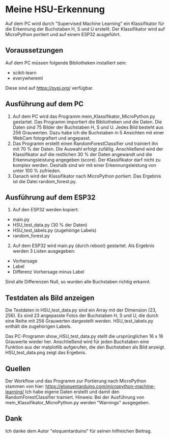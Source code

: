 # Meine HSU-Erkennung
Auf dem PC wird durch "Supervised Machine Learning" ein Klassifikator für die Erkennung der Buchstaben H, S und U erstellt. Der Klassifikator wird auf MicroPython portiert und auf einem ESP32 ausgeführt. 

## Voraussetzungen
Auf dem PC müssen folgende Bibliotheken installiert sein:
- scikit-learn
- everywhereml

Diese sind auf https://pypi.org/ verfügbar. 

## Ausführung auf dem PC
1. Auf dem PC wird das Programm mein_Klassifikator_MicroPython.py gestartet. Das Programm importiert die Bibliotheken und die Daten. Die Daten sind 75 Bilder der Buchstaben H, S und U. Jedes Bild besteht aus 256 Grauwerten. Dazu habe ich die Buchstaben in 5 Ansichten mit einer WebCam fotografiert und angepasst. 
2. Das Programm erstellt einen RandomForestClassifier und trainiert ihn mit 70 % der Daten. Die Auswahl erfolgt zufällig. Anschließend wird der Klassifikator auf die restlichen 30 % der Daten angewandt und die Erkennungsleistung angegeben (score). Der Klassifikator darf nicht zu komplex werden. Deshalb sind wir mit einer Erkennungsleistung von unter 100 % zufrieden. 
3. Danach wird der Klassifikator nach MicroPython portiert. Das Ergebnis ist die Datei random_forest.py.  

## Ausführung auf dem ESP32
1. Auf den ESP32 werden kopiert:
- main.py
- HSU_test_data.py (30 % der Daten)
- HSU_test_labels.py (zugehörige Labels) 
- random_forest.py
2. Auf dem ESP32 wird main.py (durch reboot) gestartet. Als Ergebnis werden 3 Listen ausgegeben:
- Vorhersage
- Label
- Differenz Vorhersage minus Label

Sind alle Differenzen Null, so wurden alle Buchstaben richtig erkannt. 

## Testdaten als Bild anzeigen
Die Testdaten in HSU_test_data.py sind ein Array mit der Dimension (23, 256). Es sind 23 angepasste Fotos der Buchstaben H, S und U, die durch eine Reihe mit 256 Grauwerten dargestellt werden. HSU_test_labels.py enthält die zugehörigen Labels.   

Das PC-Programm show_HSU_test_data.py stellt die ursprünglichen 16 x 16 Grauwerte wieder her. Anschließend wird für jeden Buchstaben eine Funktion aus der matplotlib aufgerufen, die den Buchstaben als Bild anzeigt. HSU_test_data.png zeigt das Ergebnis. 

## Quellen
Der Workflow und das Programm zur Portierung nach MicroPython stammen von hier: https://eloquentarduino.com/micropython-machine-learning/ Ich habe eigene Daten erstellt und damit den RandomForestClassifier trainiert. Hinweis: Bei der Ausführung von mein_Klassifikator_MicroPython.py werden "Warnings" ausgegeben.

## Dank 
Ich danke dem Autor "eloquentarduino" für seinen hilfreichen Beitrag. 